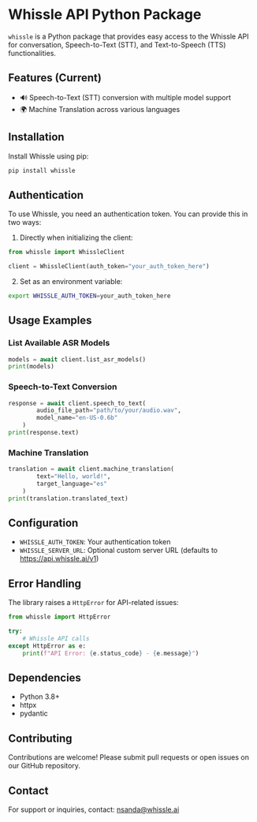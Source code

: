# Whissle API Python Package

`whissle` is a Python package that provides easy access to the Whissle API for conversation, Speech-to-Text (STT), and Text-to-Speech (TTS) functionalities. 

## Features (Current)

- 🔊 Speech-to-Text (STT) conversion with multiple model support
- 🌍 Machine Translation across various languages

## Installation

Install Whissle using pip:

```bash
pip install whissle
```

## Authentication

To use Whissle, you need an authentication token. You can provide this in two ways:

1. Directly when initializing the client:
```python
from whissle import WhissleClient

client = WhissleClient(auth_token="your_auth_token_here")
```

2. Set as an environment variable:
```bash
export WHISSLE_AUTH_TOKEN=your_auth_token_here
```

## Usage Examples

### List Available ASR Models

```python
models = await client.list_asr_models()
print(models)
```

### Speech-to-Text Conversion

```python
response = await client.speech_to_text(
        audio_file_path="path/to/your/audio.wav", 
        model_name="en-US-0.6b"
    )
print(response.text)
```

### Machine Translation

```python
translation = await client.machine_translation(
        text="Hello, world!", 
        target_language="es"
    )
print(translation.translated_text)
```

## Configuration

- `WHISSLE_AUTH_TOKEN`: Your authentication token
- `WHISSLE_SERVER_URL`: Optional custom server URL (defaults to https://api.whissle.ai/v1)

## Error Handling

The library raises a `HttpError` for API-related issues:

```python
from whissle import HttpError

try:
    # Whissle API calls
except HttpError as e:
    print(f"API Error: {e.status_code} - {e.message}")
```

## Dependencies

- Python 3.8+
- httpx
- pydantic

## Contributing

Contributions are welcome! Please submit pull requests or open issues on our GitHub repository.

## Contact

For support or inquiries, contact: nsanda@whissle.ai


